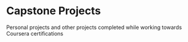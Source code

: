 # Capstone Projects
Personal projects and other projects completed while working towards Coursera certifications 
